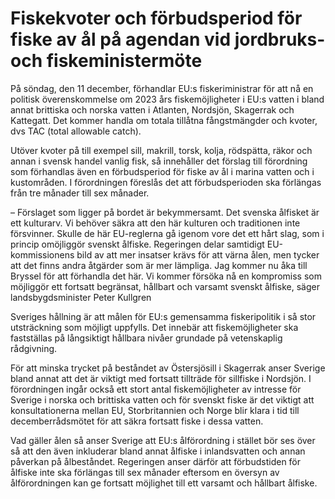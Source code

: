 # Fiskekvoter och förbudsperiod för fiske av ål på agendan vid jordbruks- och fiskeministermöte

På söndag, den 11 december, förhandlar EU:s fiskeriministrar för att nå en politisk överenskommelse om 2023 års fiskemöjligheter i EU:s vatten i bland annat brittiska och norska vatten i Atlanten, Nordsjön, Skagerrak och Kattegatt. Det kommer handla om totala tillåtna fångstmängder och kvoter, dvs TAC (total allowable catch).

Utöver kvoter på till exempel sill, makrill, torsk, kolja, rödspätta, räkor och annan i svensk handel vanlig fisk, så innehåller det förslag till förordning som förhandlas även en förbudsperiod för fiske av ål i marina vatten och i kustområden. I förordningen föreslås det att förbudsperioden ska förlängas från tre månader till sex månader.

– Förslaget som ligger på bordet är bekymmersamt. Det svenska ålfisket är ett kulturarv. Vi behöver säkra att den här kulturen och traditionen inte försvinner. Skulle de här EU\-reglerna gå igenom vore det ett hårt slag, som i princip omöjliggör svenskt ålfiske. Regeringen delar samtidigt EU\-kommissionens bild av att mer insatser krävs för att värna ålen, men tycker att det finns andra åtgärder som är mer lämpliga. Jag kommer nu åka till Bryssel för att förhandla det här. Vi kommer försöka nå en kompromiss som möjliggör ett fortsatt begränsat, hållbart och varsamt svenskt ålfiske, säger landsbygdsminister Peter Kullgren

Sveriges hållning är att målen för EU:s gemensamma fiskeripolitik i så stor utsträckning som möjligt uppfylls. Det innebär att fiskemöjligheter ska fastställas på långsiktigt hållbara nivåer grundade på vetenskaplig rådgivning.

För att minska trycket på beståndet av Östersjösill i Skagerrak anser Sverige bland annat att det är viktigt med fortsatt tillträde för sillfiske i Nordsjön. I förordningen ingår också ett stort antal fiskemöjligheter av intresse för Sverige i norska och brittiska vatten och för svenskt fiske är det viktigt att konsultationerna mellan EU, Storbritannien och Norge blir klara i tid till decemberrådsmötet för att säkra fortsatt fiske i dessa vatten.

Vad gäller ålen så anser Sverige att EU:s ålförordning i stället bör ses över så att den även inkluderar bland annat ålfiske i inlandsvatten och annan påverkan på ålbeståndet. Regeringen anser därför att förbudstiden för ålfiske inte ska förlängas till sex månader eftersom en översyn av ålförordningen kan ge fortsatt möjlighet till ett varsamt och hållbart ålfiske.
